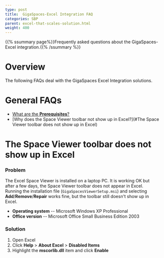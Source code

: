 ```yaml
---
type: post
title:  GigaSpaces-Excel Integration FAQ
categories: SBP
parent: excel-that-scales-solution.html
weight: 400
---
```


{{% ssummary page%}}Frequently asked questions about the GigaSpaces-Excel integration.{{% /ssummary %}}

# Overview

The following FAQs deal with the GigaSpaces Excel Integration solutions.

# General FAQs

- [What are the **Prerequisites**?](prerequisites-gigaspaces-excel-integration.html)
- [Why does the Space Viewer toolbar not show up in Excel?](#The Space Viewer toolbar does not show up in Excel)

# The Space Viewer toolbar does not show up in Excel

### Problem

The Excel Space Viewer is installed on a laptop PC. It is working OK but after a few days, the Space Viewer toolbar does not appear in Excel.
Running the installation file (`GigaSpacesViewerSetup.msi`) and selecting **Add**/**Remove**/**Repair** works fine, but the toolbar still doesn't show up in Excel.

- **Operating system** -- Microsoft Windows XP Professional
- **Office version** -- Microsoft Office Small Business Edition 2003

### Solution

1. Open Excel
2. Click **Help** > **About Excel** > **Disabled Items**
3. Highlight the **mscorlib.dll** item and click **Enable**
